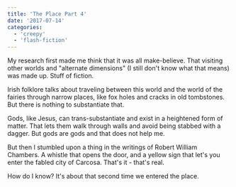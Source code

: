 ```yaml
---
title: 'The Place Part 4'
date: '2017-07-14'
categories:
  - 'creepy'
  - 'flash-fiction'
---
```


My research first made me think that it was all make-believe. That visiting
other worlds and "alternate dimensions" (I still don't know what that means) was
made up. Stuff of fiction.

<!-- truncate -->

Irish folklore talks about traveling between this world and the world of the
fairies through narrow places, like fox holes and cracks in old tombstones. But
there is nothing to substantiate that.

Gods, like Jesus, can trans-substantiate and exist in a heightened form of
matter. That lets them walk through walls and avoid being stabbed with a dagger.
But gods are gods and that does not help me.

But then I stumbled upon a thing in the writings of Robert William Chambers. A
whistle that opens the door, and a yellow sign that let's you enter the fabled
city of Carcosa. That's it - that's real.

How do I know? It's about that second time we entered the place.
